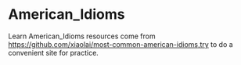 # American_Idioms
Learn American_Idioms
resources  come from https://github.com/xiaolai/most-common-american-idioms,try to do a convenient site for practice.
